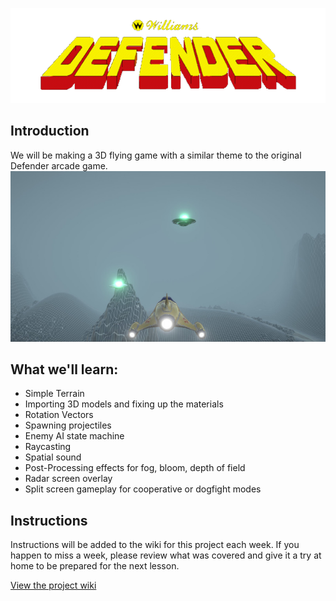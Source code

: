 ![Defender](https://raw.githubusercontent.com/CoderDojo-Ennis/UnityDefender/master/Docs/DefenderArcadeLogo.png)

## Introduction
We will be making a 3D flying game with a similar theme to the original Defender arcade game.
![Screenshot](https://raw.githubusercontent.com/CoderDojo-Ennis/UnityDefender/master/Docs/Screenshot1.jpg)

## What we'll learn:
* Simple Terrain
* Importing 3D models and fixing up the materials
* Rotation Vectors
* Spawning projectiles
* Enemy AI state machine
* Raycasting
* Spatial sound
* Post-Processing effects for fog, bloom, depth of field
* Radar screen overlay
* Split screen gameplay for cooperative or dogfight modes

## Instructions
Instructions will be added to the wiki for this project each week. If you happen to miss a week, please review what was covered and give it a try at home to be prepared for the next lesson.

[View the project wiki](https://github.com/CoderDojo-Ennis/UnityDefender/wiki)
